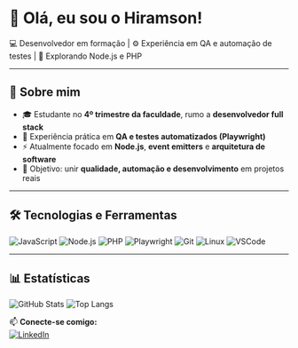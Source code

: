 # 👋 Olá, eu sou o Hiramson!
💻 Desenvolvedor em formação | ⚙️ Experiência em QA e automação de testes | 🚀 Explorando Node.js e PHP

---

## 🧠 Sobre mim
- 🎓 Estudante no **4º trimestre da faculdade**, rumo a **desenvolvedor full stack**
- 🧩 Experiência prática em **QA e testes automatizados (Playwright)**
- ⚡ Atualmente focado em **Node.js**, **event emitters** e **arquitetura de software**
- 🎯 Objetivo: unir **qualidade, automação e desenvolvimento** em projetos reais

---

## 🛠️ Tecnologias e Ferramentas
![JavaScript](https://img.shields.io/badge/JavaScript-F7DF1E?style=for-the-badge&logo=javascript&logoColor=000000)
![Node.js](https://img.shields.io/badge/Node.js-339933?style=for-the-badge&logo=node.js&logoColor=ffffff)
![PHP](https://img.shields.io/badge/PHP-777BB4?style=for-the-badge&logo=php&logoColor=ffffff)
![Playwright](https://img.shields.io/badge/Playwright-6E9EFF?style=for-the-badge&logo=microsoft-edge&logoColor=ffffff)
![Git](https://img.shields.io/badge/Git-F05032?style=for-the-badge&logo=git&logoColor=ffffff)
![Linux](https://img.shields.io/badge/Linux-FCC624?style=for-the-badge&logo=linux&logoColor=000000)
![VSCode](https://img.shields.io/badge/VSCode-007ACC?style=for-the-badge&logo=visual-studio-code&logoColor=ffffff)

---

## 📊 Estatísticas
![GitHub Stats](https://github-readme-stats.vercel.app/api?username=hiramsonnormil&show_icons=true&theme=tokyonight)
![Top Langs](https://github-readme-stats.vercel.app/api/top-langs/?username=hiramsonnormil&layout=compact&theme=tokyonight)



📫 **Conecte-se comigo:**  
[![LinkedIn](https://img.shields.io/badge/LinkedIn-0A66C2?style=for-the-badge&logo=linkedin&logoColor=ffffff)](https://www.linkedin.com/in/hiramson-normil-4b988025a)
